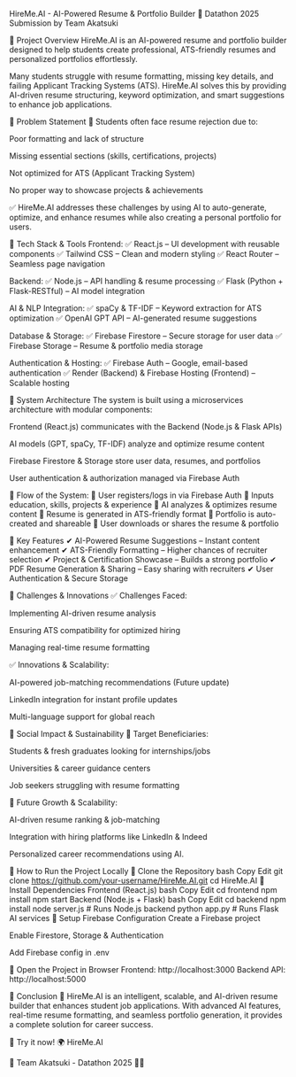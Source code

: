 HireMe.AI  - AI-Powered Resume & Portfolio Builder
🚀 Datathon 2025 Submission by Team Akatsuki

📌 Project Overview
HireMe.AI is an AI-powered resume and portfolio builder designed to help students create professional, ATS-friendly resumes and personalized portfolios effortlessly.

Many students struggle with resume formatting, missing key details, and failing Applicant Tracking Systems (ATS). HireMe.AI solves this by providing AI-driven resume structuring, keyword optimization, and smart suggestions to enhance job applications.

📌 Problem Statement
🔹 Students often face resume rejection due to:

Poor formatting and lack of structure

Missing essential sections (skills, certifications, projects)

Not optimized for ATS (Applicant Tracking System)

No proper way to showcase projects & achievements

✅ HireMe.AI addresses these challenges by using AI to auto-generate, optimize, and enhance resumes while also creating a personal portfolio for users.

📌 Tech Stack & Tools
Frontend:
✅ React.js – UI development with reusable components
✅ Tailwind CSS – Clean and modern styling
✅ React Router – Seamless page navigation

Backend:
✅ Node.js – API handling & resume processing
✅ Flask (Python + Flask-RESTful) – AI model integration

AI & NLP Integration:
✅ spaCy & TF-IDF – Keyword extraction for ATS optimization
✅ OpenAI GPT API – AI-generated resume suggestions

Database & Storage:
✅ Firebase Firestore – Secure storage for user data
✅ Firebase Storage – Resume & portfolio media storage

Authentication & Hosting:
✅ Firebase Auth – Google, email-based authentication
✅ Render (Backend) & Firebase Hosting (Frontend) – Scalable hosting

📌 System Architecture
The system is built using a microservices architecture with modular components:

Frontend (React.js) communicates with the Backend (Node.js & Flask APIs)

AI models (GPT, spaCy, TF-IDF) analyze and optimize resume content

Firebase Firestore & Storage store user data, resumes, and portfolios

User authentication & authorization managed via Firebase Auth

📌 Flow of the System:
⿡ User registers/logs in via Firebase Auth
⿢ Inputs education, skills, projects & experience
⿣ AI analyzes & optimizes resume content
⿤ Resume is generated in ATS-friendly format
⿥ Portfolio is auto-created and shareable
⿦ User downloads or shares the resume & portfolio

📌 Key Features
✔ AI-Powered Resume Suggestions – Instant content enhancement
✔ ATS-Friendly Formatting – Higher chances of recruiter selection
✔ Project & Certification Showcase – Builds a strong portfolio
✔ PDF Resume Generation & Sharing – Easy sharing with recruiters
✔ User Authentication & Secure Storage

📌 Challenges & Innovations
✅ Challenges Faced:

Implementing AI-driven resume analysis

Ensuring ATS compatibility for optimized hiring

Managing real-time resume formatting

✅ Innovations & Scalability:

AI-powered job-matching recommendations (Future update)

LinkedIn integration for instant profile updates

Multi-language support for global reach

📌 Social Impact & Sustainability
🎯 Target Beneficiaries:

Students & fresh graduates looking for internships/jobs

Universities & career guidance centers

Job seekers struggling with resume formatting

🌱 Future Growth & Scalability:

AI-driven resume ranking & job-matching

Integration with hiring platforms like LinkedIn & Indeed

Personalized career recommendations using AI.

📌 How to Run the Project Locally
⿡ Clone the Repository
bash
Copy
Edit
git clone https://github.com/your-username/HireMe.AI.git
cd HireMe.AI
⿢ Install Dependencies
Frontend (React.js)
bash
Copy
Edit
cd frontend
npm install
npm start
Backend (Node.js + Flask)
bash
Copy
Edit
cd backend
npm install
node server.js  # Runs Node.js backend
python app.py   # Runs Flask AI services
⿣ Setup Firebase Configuration
Create a Firebase project

Enable Firestore, Storage & Authentication

Add Firebase config in .env

⿤ Open the Project in Browser
Frontend: http://localhost:3000
Backend API: http://localhost:5000

📌 Conclusion
🚀 HireMe.AI is an intelligent, scalable, and AI-driven resume builder that enhances student job applications. With advanced AI features, real-time resume formatting, and seamless portfolio generation, it provides a complete solution for career success.

🔗 Try it now! 🌍 HireMe.AI

📌 Team Akatsuki - Datathon 2025 🎤🔥
